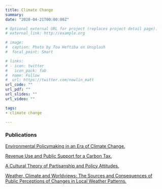 ```yaml
---
title: Climate Change
summary:
date: "2020-04-21T00:00:00Z"

# Optional external URL for project (replaces project detail page).
# external_link: http://example.org

# image:
#  caption: Photo by Toa Heftiba on Unsplash
#  focal_point: Smart

# links:
# - icon: twitter
#   icon_pack: fab
#  name: Follow
#  url: https://twitter.com/nowlin_matt
url_code: ""
url_pdf: ""
url_slides: ""
url_video: ""

tags:
- climate change

---
```


### Publications 

<i class="fas fa-book"></i> <a href="/publication/env-book/" itemprop="url"><span itemprop="name">Environmental Policymaking in an Era of Climate Change.</span></a> 

<i class="far fa-file"></i> <a href="/publication/carbon-tax/" itemprop="url"><span itemprop="name">Revenue Use and Public Support for a Carbon Tax. </span></a>

<i class="far fa-file"></i> <a href="/publication/ct-party/" itemprop="url"><span itemprop="name">A Cultural Theory of Partisanship and Policy Attitudes.</span></a>

<i class="far fa-file"></i> <a href="/publication/ct-weather/" itemprop="url"><span itemprop="name">Weather, Climate and Worldviews: The Sources and Consequences of Public Perceptions of Changes in Local Weather Patterns.</span></a>

